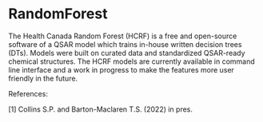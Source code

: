 # RandomForest
The Health Canada Random Forest (HCRF) is a free and open-source software of a QSAR model which trains in-house written decision trees (DTs). Models were built on curated data and standardized QSAR-ready chemical structures. The HCRF models are currently available in command line interface and a work in progress to make the features more user friendly in the future.

References:

[1] Collins S.P. and Barton-Maclaren T.S. (2022) in pres.
